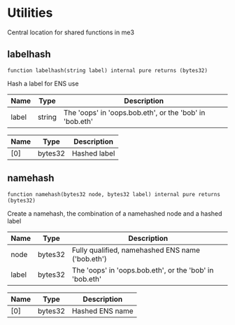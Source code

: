# Utilities

Central location for shared functions in me3

## labelhash

```solidity
function labelhash(string label) internal pure returns (bytes32)
```

Hash a label for ENS use

| Name | Type | Description |
| ---- | ---- | ----------- |
| label | string | The 'oops' in 'oops.bob.eth', or the 'bob' in 'bob.eth' |

| Name | Type | Description |
| ---- | ---- | ----------- |
| [0] | bytes32 | Hashed label |

## namehash

```solidity
function namehash(bytes32 node, bytes32 label) internal pure returns (bytes32)
```

Create a namehash, the combination of a namehashed node and a hashed label

| Name | Type | Description |
| ---- | ---- | ----------- |
| node | bytes32 | Fully qualified, namehashed ENS name ('bob.eth') |
| label | bytes32 | The 'oops' in 'oops.bob.eth', or the 'bob' in 'bob.eth' |

| Name | Type | Description |
| ---- | ---- | ----------- |
| [0] | bytes32 | Hashed ENS name |


